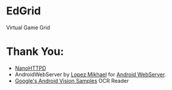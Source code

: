 # EdGrid
Virtual Game Grid

# Thank You:

- [NanoHTTPD](https://github.com/NanoHttpd/nanohttpd)
- AndroidWebServer by [Lopez Mikhael](https://github.com/lopspower/AndroidWebServer)
 for [Android WebServer](https://github.com/lopspower/AndroidWebServer).
- [Google's Android Vision Samples](https://github.com/googlesamples/android-vision) OCR Reader

